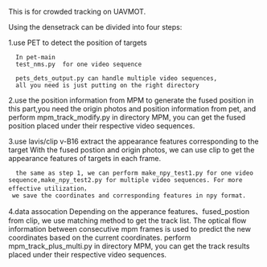 This is for crowded tracking on UAVMOT. 

Using the densetrack can be divided into four steps:
   
   1.use PET to detect the position of targets

      In pet-main 
      test_nms.py  for one video sequence
      
      pets_dets_output.py can handle multiple video sequences,
      all you need is just putting on the right directory
   
   2.use the position information from MPM to generate the fused position
      in this part,you need the origin photos and position information from pet, and perform mpm_track_modify.py in directory MPM,
    you can get the fused position placed under their respective video sequences.
      

   3.use lavis/clip v-B16  extract the appearance features corresponding to the target
     With the fused postion and origin photos, we can use clip to get the appearance features of targets in each frame.
      
      the same as step 1, we can perform make_npy_test1.py for one video sequence,make_npy_test2.py for multiple video sequences. For more effective utilization，
     we save the coordinates and corresponding features in npy format.
 

   4.data assocation 
      Depending on the apperance features、fused_postion from clip, we use matching method to get the track list. The optical flow information 
     between consecutive mpm frames is used to predict the new coordinates based on the current coordinates.
      perform mpm_track_plus_multi.py in directory MPM,  you can get the track results placed under their respective video sequences.
